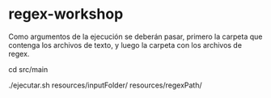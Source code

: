 # regex-workshop

Como argumentos de la ejecución se deberán pasar, primero la carpeta que contenga los archivos de texto, y luego la carpeta con los archivos de regex.

cd src/main

./ejecutar.sh resources/inputFolder/ resources/regexPath/


